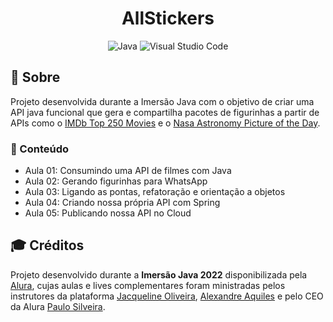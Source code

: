 <h1 align="center"> AllStickers </h1>
<p align="center">
  <img alt="Java" src="https://img.shields.io/badge/java-%23ED8B00.svg?style=for-the-badge&logo=java&logoColor=white">
  <img alt="Visual Studio Code" src="https://img.shields.io/badge/Visual%20Studio%20Code-0078d7.svg?style=for-the-badge&logo=visual-studio-code&logoColor=white">
</p>

## :bookmark: Sobre
Projeto desenvolvida durante a Imersão Java com o objetivo de criar uma API java funcional que gera e compartilha pacotes de figurinhas a partir de APIs como o [IMDb Top 250 Movies](https://www.imdb.com/chart/top/) e o [Nasa Astronomy Picture of the Day](https://apod.nasa.gov/apod/astropix.html).

### :rocket: Conteúdo
  - Aula 01: Consumindo uma API de filmes com Java
  - Aula 02: Gerando figurinhas para WhatsApp
  - Aula 03: Ligando as pontas, refatoração e orientação a objetos
  - Aula 04: Criando nossa própria API com Spring
  - Aula 05: Publicando nossa API no Cloud

## :mortar_board: Créditos
Projeto desenvolvido durante a <b>Imersão Java 2022</b> disponibilizada pela [Alura](https://www.alura.com.br), cujas aulas e lives complementares foram ministradas pelos instrutores da plataforma [Jacqueline Oliveira](https://www.linkedin.com/in/jacqueline-r-oliveira), [Alexandre Aquiles](https://www.linkedin.com/in/alexandreaquiles) e pelo CEO da Alura [Paulo Silveira](https://www.linkedin.com/in/paulosilveira).
